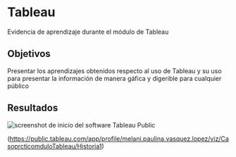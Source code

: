 # Tableau
Evidencia de aprendizaje durante el módulo de Tableau

## Objetivos
Presentar los aprendizajes obtenidos respecto al uso de Tableau y su uso para presentar la información de manera gáfica y digerible para cualquier público


## Resultados
![screenshot de inicio del software Tableau Public](![Tableu](https://github.com/user-attachments/assets/7b942fdd-9cd4-42cd-b9b0-3d12b061f96d))


 (https://public.tableau.com/app/profile/melani.paulina.vasquez.lopez/viz/CasoprcticomduloTableau/Historia1)


